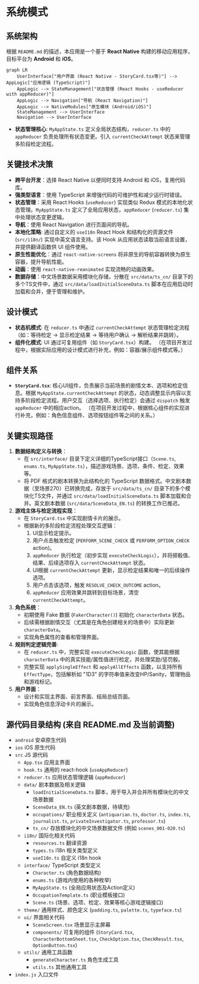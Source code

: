 # 系统模式

## 系统架构

根据 `README.md` 的描述，本应用是一个基于 **React Native** 构建的移动应用程序，目标平台为 **Android** 和 **iOS**。

```mermaid
graph LR
    UserInterface["用户界面 (React Native - StoryCard.tsx等)"] --> AppLogic["应用逻辑 (TypeScript)"]
    AppLogic --> StateManagement["状态管理 (React Hooks - useReducer with appReducer)"]
    AppLogic --> Navigation["导航 (React Navigation)"]
    AppLogic --> NativeModules["原生模块 (Android/iOS)"]
    StateManagement --> UserInterface
    Navigation --> UserInterface
```

- **状态管理核心**: `MyAppState.ts` 定义全局状态结构，`reducer.ts` 中的 `appReducer` 负责处理所有状态变更。引入 `currentCheckAttempt` 状态来管理多阶段检定流程。

## 关键技术决策

- **跨平台开发**：选择 React Native 以便同时支持 Android 和 iOS，复用代码库。
- **强类型语言**：使用 TypeScript 来增强代码的可维护性和减少运行时错误。
- **状态管理**：采用 React Hooks (`useReducer`) 实现类似 Redux 模式的本地化状态管理。`MyAppState.ts` 定义了全局应用状态，`appReducer` (`reducer.ts`) 集中处理状态变更逻辑。
- **导航**：使用 React Navigation 进行页面间的导航。
- **本地化策略**: 通过自定义的 `useI18n` React Hook 和结构化的资源文件 (`src/i18n/`) 实现中英文语言支持。该 Hook 从应用状态读取当前语言设置，并提供翻译函数供 UI 组件使用。
- **原生性能优化**：通过 `react-native-screens` 将非原生的导航容器转换为原生容器，提升导航性能。
- **动画**：使用 `react-native-reanimated` 实现流畅的动画效果。
- **数据存储**：中文场景数据采用模块化存储，分散在 `src/data/ts_cn/` 目录下的多个TS文件中，通过 `src/data/loadInitialSceneData.ts` 脚本在应用启动时加载和合并，便于管理和维护。

## 设计模式

- **状态机模式**: 在 `reducer.ts` 中通过 `currentCheckAttempt` 状态管理检定流程（如：等待检定 -> 显示检定结果 -> 等待用户确认 -> 解析结果并跳转）。
- **组件化模式**: UI 通过可复用组件（如 `StoryCard.tsx`）构建。
  （在项目开发过程中，根据实际应用的设计模式进行补充，例如：容器/展示组件模式等。）

## 组件关系

- **`StoryCard.tsx`**: 核心UI组件，负责展示当前场景的剧情文本、选项和检定信息。根据 `MyAppState.currentCheckAttempt` 的状态，动态调整显示内容以支持多阶段检定流程。用户交互（选择选项、执行检定）会通过 `dispatch` 触发 `appReducer` 中的相应action。
  （在项目开发过程中，根据核心组件的实现进行补充，例如：角色信息组件、选项按钮组件等之间的关系。）

## 关键实现路径

1.  **数据结构定义与转换**：
    - 在 `src/interface/` 目录下定义详细的TypeScript接口（`Scene.ts`, `enums.ts`, `MyAppState.ts`），描述游戏场景、选项、条件、检定、效果等。
    - 将 PDF 格式的剧本转换为此结构化的 TypeScript 数据格式。中文剧本数据（至场景270）已转换完成，存放于 `src/data/ts_cn/` 目录下的多个模块化TS文件，并通过 `src/data/loadInitialSceneData.ts` 脚本加载和合并。英文剧本数据 (`src/data/SceneData_EN.ts`) 的转换工作已推迟。
2.  **游戏主体与检定流程实现**：
    - 在 `StoryCard.tsx` 中实现剧情卡片的展示。
    - 根据新的多阶段检定流程处理交互逻辑：
      1.  UI显示检定提示。
      2.  用户点击触发检定 (`PERFORM_SCENE_CHECK` 或 `PERFORM_OPTION_CHECK` action)。
      3.  `appReducer` 执行检定（初步实现 `executeCheckLogic`），并将掷骰值、结果、后续选项存入 `currentCheckAttempt` 状态。
      4.  UI根据 `currentCheckAttempt` 更新，显示检定结果和唯一的后续操作选项。
      5.  用户点击该选项，触发 `RESOLVE_CHECK_OUTCOME` action。
      6.  `appReducer` 应用效果并跳转到目标场景，清空 `currentCheckAttempt`。
3.  **角色系统**：
    - 初期使用 Fake 数据 (`FakerCharacter()`) 初始化 `characterData` 状态。
    - 后续需根据剧情交互（尤其是在角色创建相关的场景中）实际更新 `characterData`。
    - 实现角色属性的查看和管理界面。
4.  **规则判定逻辑完善**:
    - 在 `reducer.ts` 中，完整实现 `executeCheckLogic` 函数，使其能根据 `characterData` 中的真实技能/属性值进行检定，并处理奖励/惩罚骰。
    - 完整实现 `applySingleEffect` 和 `applyAllEffects` 函数，以支持所有 `EffectType`，包括解析如 "1D3" 的字符串值来改变HP/Sanity，管理物品和游戏标记。
5.  **用户界面**：
    - 设计和实现主界面、前言界面、结局总结页面。
    - 实现角色信息浮动卡片的展示。

## 源代码目录结构 (来自 README.md 及当前调整)

- `android` 安卓原生代码
- `ios` iOS 原生代码
- `src` JS 源代码
  - `App.tsx` 应用主界面
  - `hook.ts` 通用的 react-hook (`useAppReducer`)
  - `reducer.ts` 应用状态管理逻辑 (`appReducer`)
  - `data/` 剧本数据及相关逻辑
    - `loadInitialSceneData.ts` 脚本，用于导入并合并所有模块化的中文场景数据
    - `SceneData_EN.ts` (英文剧本数据，待填充)
    - `occupations/` 职业相关定义 (`antiquarian.ts`, `doctor.ts`, `index.ts`, `journalist.ts`, `privateInvestigator.ts`, `professor.ts`)
    - `ts_cn/` 存放模块化的中文场景数据文件 (例如 `scenes_001-020.ts`)
  - `i18n/` 国际化相关代码
    - `resources.ts` 翻译资源
    - `types.ts` i18n 相关类型定义
    - `useI18n.ts` 自定义 i18n hook
  - `interface/` TypeScript 类型定义
    - `Character.ts` (角色数据结构)
    - `enums.ts` (游戏内使用的各种枚举)
    - `MyAppState.ts` (全局应用状态及Action定义)
    - `OccupationTemplate.ts` (职业模板接口)
    - `Scene.ts` (场景、选项、检定、效果等核心游戏逻辑接口)
  - `theme/` 通用样式、颜色定义 (`padding.ts`, `palette.ts`, `typeface.ts`)
  - `ui/` 界面相关代码
    - `SceneScreen.tsx` 场景显示主屏幕
    - `components/` 可复用的组件 (`StoryCard.tsx`, `CharacterBottomSheet.tsx`, `CheckOption.tsx`, `CheckResult.tsx`, `OptionButton.tsx`)
  - `utils/` 通用工具函数
    - `generateCharacter.ts` 角色生成工具
    - `utils.ts` 其他通用工具
- `index.js` 入口文件
